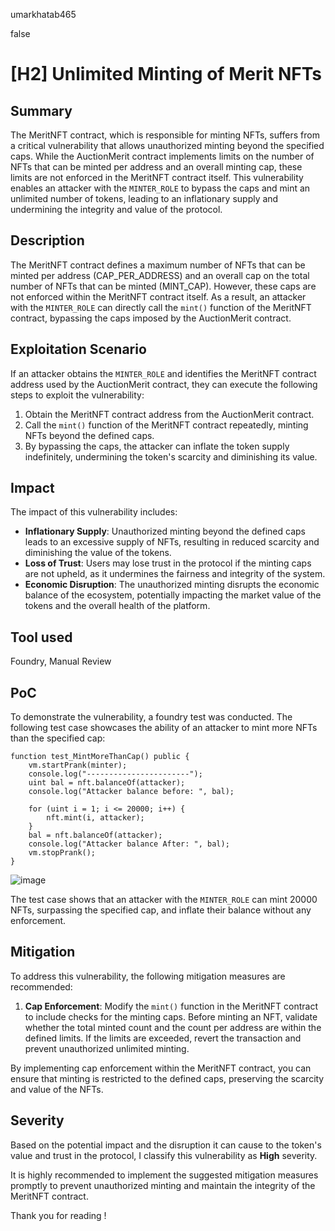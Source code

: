 umarkhatab465

false

# [H2] Unlimited Minting of Merit NFTs

## Summary
The MeritNFT contract, which is responsible for minting NFTs, suffers from a critical vulnerability that allows unauthorized minting beyond the specified caps. While the AuctionMerit contract implements limits on the number of NFTs that can be minted per address and an overall minting cap, these limits are not enforced in the MeritNFT contract itself. This vulnerability enables an attacker with the `MINTER_ROLE` to bypass the caps and mint an unlimited number of tokens, leading to an inflationary supply and undermining the integrity and value of the protocol.

## Description
The MeritNFT contract defines a maximum number of NFTs that can be minted per address (CAP_PER_ADDRESS) and an overall cap on the total number of NFTs that can be minted (MINT_CAP). However, these caps are not enforced within the MeritNFT contract itself. As a result, an attacker with the `MINTER_ROLE` can directly call the `mint()` function of the MeritNFT contract, bypassing the caps imposed by the AuctionMerit contract.

## Exploitation Scenario
If an attacker obtains the `MINTER_ROLE` and identifies the MeritNFT contract address used by the AuctionMerit contract, they can execute the following steps to exploit the vulnerability:
1. Obtain the MeritNFT contract address from the AuctionMerit contract.
2. Call the `mint()` function of the MeritNFT contract repeatedly, minting NFTs beyond the defined caps.
3. By bypassing the caps, the attacker can inflate the token supply indefinitely, undermining the token's scarcity and diminishing its value.

## Impact
The impact of this vulnerability includes:
- **Inflationary Supply**: Unauthorized minting beyond the defined caps leads to an excessive supply of NFTs, resulting in reduced scarcity and diminishing the value of the tokens.
- **Loss of Trust**: Users may lose trust in the protocol if the minting caps are not upheld, as it undermines the fairness and integrity of the system.
- **Economic Disruption**: The unauthorized minting disrupts the economic balance of the ecosystem, potentially impacting the market value of the tokens and the overall health of the platform.

## Tool used

Foundry, Manual Review


## PoC
To demonstrate the vulnerability, a foundry test was conducted. The following test case showcases the ability of an attacker to mint more NFTs than the specified cap:

```solidity
function test_MintMoreThanCap() public {
    vm.startPrank(minter);
    console.log("-----------------------");
    uint bal = nft.balanceOf(attacker);
    console.log("Attacker balance before: ", bal);

    for (uint i = 1; i <= 20000; i++) {
        nft.mint(i, attacker);
    }
    bal = nft.balanceOf(attacker);
    console.log("Attacker balance After: ", bal);
    vm.stopPrank();
}
```
![image](https://github.com/sherlock-audit/2023-07-beam-auction-0xumarkhatab/assets/71306738/34374411-d44f-49da-9b39-69d12a897462)


The test case shows that an attacker with the `MINTER_ROLE` can mint 20000 NFTs, surpassing the specified cap, and inflate their balance without any enforcement.

## Mitigation
To address this vulnerability, the following mitigation measures are recommended:

1. **Cap Enforcement**: Modify the `mint()` function in the MeritNFT contract to include checks for the minting caps. Before minting an NFT, validate whether the total minted count and the count per address are within the defined limits. If the limits are exceeded, revert the transaction and prevent unauthorized unlimited minting.

By implementing cap enforcement within the MeritNFT contract, you can ensure that minting is restricted to the defined caps, preserving the scarcity and value of the NFTs.

## Severity
Based on the potential impact and the disruption it can cause to the token's value and trust in the protocol, I classify this vulnerability as **High** severity.

It is highly recommended to implement the suggested mitigation measures promptly to prevent unauthorized minting and maintain the integrity of the MeritNFT contract.

Thank you for reading !






